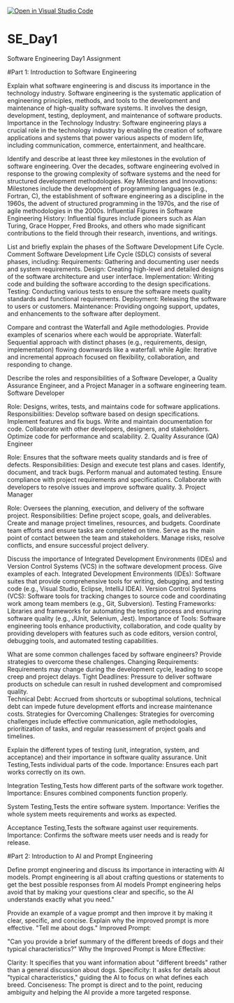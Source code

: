 [![Open in Visual Studio Code](https://classroom.github.com/assets/open-in-vscode-2e0aaae1b6195c2367325f4f02e2d04e9abb55f0b24a779b69b11b9e10269abc.svg)](https://classroom.github.com/online_ide?assignment_repo_id=15589549&assignment_repo_type=AssignmentRepo)
# SE_Day1
Software Engineering Day1 Assignment

#Part 1: Introduction to Software Engineering

Explain what software engineering is and discuss its importance in the technology industry.
Software engineering is the systematic application of engineering principles, methods, and tools to the development and maintenance of high-quality software systems. It involves the design, development, testing, deployment, and maintenance of software products.
Importance in the Technology Industry: Software engineering plays a crucial role in the technology industry by enabling the creation of software applications and systems that power various aspects of modern life, including communication, commerce, entertainment, and healthcare.


Identify and describe at least three key milestones in the evolution of software engineering.
Over the decades, software engineering evolved in response to the growing complexity of software systems and the need for structured development methodologies.
Key Milestones and Innovations: Milestones include the development of programming languages (e.g., Fortran, C), the establishment of software engineering as a discipline in the 1960s, the advent of structured programming in the 1970s, and the rise of agile methodologies in the 2000s.
Influential Figures in Software Engineering History: Influential figures include pioneers such as Alan Turing, Grace Hopper, Fred Brooks, and others who made significant contributions to the 
field through their research, inventions, and writings.


List and briefly explain the phases of the Software Development Life Cycle.
Comment
Software Development Life Cycle (SDLC) consists of several phases, including:
Requirements: Gathering and documenting user needs and system requirements.
Design: Creating high-level and detailed designs of the software architecture and user interface.
Implementation: Writing code and building the software according to the design specifications.
Testing: Conducting various tests to ensure the software meets quality standards and functional requirements.
Deployment: Releasing the software to users or customers.
Maintenance: Providing ongoing support, updates, and enhancements to the software after deployment.






Compare and contrast the Waterfall and Agile methodologies. Provide examples of scenarios where each would be appropriate.
Waterfall: Sequential approach with distinct phases (e.g., requirements, design, implementation) flowing downwards like a waterfall.
while Agile: Iterative and incremental approach focused on flexibility, collaboration, and responding to change.




Describe the roles and responsibilities of a Software Developer, a Quality Assurance Engineer, and a Project Manager in a software engineering team.
Software Developer

Role: Designs, writes, tests, and maintains code for software applications.
Responsibilities:
Develop software based on design specifications.
Implement features and fix bugs.
Write and maintain documentation for code.
Collaborate with other developers, designers, and stakeholders.
Optimize code for performance and scalability.
2. Quality Assurance (QA) Engineer

Role: Ensures that the software meets quality standards and is free of defects.
Responsibilities:
Design and execute test plans and cases.
Identify, document, and track bugs.
Perform manual and automated testing.
Ensure compliance with project requirements and specifications.
Collaborate with developers to resolve issues and improve software quality.
3. Project Manager

Role: Oversees the planning, execution, and delivery of the software project.
Responsibilities:
Define project scope, goals, and deliverables.
Create and manage project timelines, resources, and budgets.
Coordinate team efforts and ensure tasks are completed on time.
Serve as the main point of contact between the team and stakeholders.
Manage risks, resolve conflicts, and ensure successful project delivery.









Discuss the importance of Integrated Development Environments (IDEs) and Version Control Systems (VCS) in the software development process. Give examples of each.
Integrated Development Environments (IDEs): Software suites that provide comprehensive tools for writing, debugging, and testing code (e.g., Visual Studio, Eclipse, IntelliJ IDEA).
Version Control Systems (VCS): Software tools for tracking changes to source code and coordinating work among team members (e.g., Git, Subversion).
Testing Frameworks: Libraries and frameworks for automating the testing process and ensuring software quality (e.g., JUnit, Selenium, Jest).
Importance of Tools: Software engineering tools enhance productivity, collaboration, and code quality by providing developers with features such as code editors, version control, debugging tools, and automated testing capabilities.




What are some common challenges faced by software engineers? Provide strategies to overcome these challenges.
Changing Requirements: Requirements may change during the development cycle, leading to scope creep and project delays.
Tight Deadlines: Pressure to deliver software products on schedule can result in rushed development and compromised quality.  
Technical Debt: Accrued from shortcuts or suboptimal solutions, technical debt can impede future development efforts and increase maintenance costs.
Strategies for Overcoming Challenges: Strategies for overcoming challenges include effective communication, agile methodologies, prioritization of tasks, and regular reassessment of project goals and timelines.



Explain the different types of testing (unit, integration, system, and acceptance) and their importance in software quality assurance.
Unit Testing,Tests individual parts of the code.
Importance: Ensures each part works correctly on its own.

Integration Testing,Tests how different parts of the software work together.
Importance: Ensures combined components function properly.

System Testing,Tests the entire software system.
Importance: Verifies the whole system meets requirements and works as expected.

Acceptance Testing,Tests the software against user requirements.
Importance: Confirms the software meets user needs and is ready for release.









#Part 2: Introduction to AI and Prompt Engineering



Define prompt engineering and discuss its importance in interacting with AI models.
Prompt engineering is all about crafting questions or statements to get the best possible responses from AI models
Prompt engineering helps avoid that by making your questions clear and specific, so the AI understands exactly what you need."



Provide an example of a vague prompt and then improve it by making it clear, specific, and concise. Explain why the improved prompt is more effective.
"Tell me about dogs."
Improved Prompt:

"Can you provide a brief summary of the different breeds of dogs and their typical characteristics?"
Why the Improved Prompt is More Effective:

Clarity: It specifies that you want information about "different breeds" rather than a general discussion about dogs.
Specificity: It asks for details about "typical characteristics," guiding the AI to focus on what defines each breed.
Conciseness: The prompt is direct and to the point, reducing ambiguity and helping the AI provide a more targeted response.

